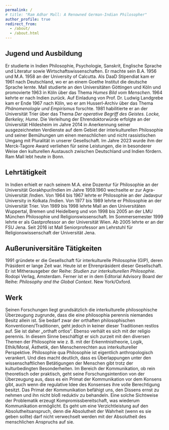 ```yaml
---
permalink: /
# title: "Ram Adhar Mall: A Renowned German-Indian Philosopher"
author_profile: true
redirect_from: 
  - /about/
  - /about.html
---
```


## Jugend und Ausbildung
Er studierte in Indien Philosophie, Psychologie, Sanskrit, Englische Sprache und Literatur sowie Wirtschaftswissenschaften. Er machte sein B.A. 1956 und M.A. 1958 an der University of Calcutta. Als DaaD Stipendiat kam er 1961 nach Deutschland, wo er an einem Goethe Institut die deutsche Sprache lernte. Mall studierte an den Universitäten Göttingen und Köln und promovierte 1963 in Köln über das Thema *Humes Bild vom Menschen*. 1964 kehrte er nach Indien zurück. Auf Einladung von Prof. Dr. Ludwig Landgrebe kam er Ende 1967 nach Köln, wo er am Husserl-Archiv über das Thema *Phänomenologie und Empirismus* forschte. 1981 habilitierte er an der Universität Trier über das Thema *Der operative Begriff des Geistes. Locke, Berkeley, Hume*. Die Verleihung der Ehrendoktorwürde erfolgte an der Universität Hildesheim im Jahre 2014 in Anerkennung seiner ausgezeichneten Verdienste auf dem Gebiet der interkulturellen Philosophie und seiner Bemühungen um einen menschlichen und nicht rassistischen Umgang mit Pluralität in unserer Gesellschaft. Im Jahre 2023 wurde ihm der Merck-Tagore Award verliehen für seine Leistungen, die in besonderer Weise den kulturellen Austausch zwischen Deutschland und Indien fördern. Ram Mall lebt heute in Bonn.

## Lehrtätigkeit
In Indien erhielt er nach seinem M.A. eine Dozentur für Philosophie an der Universität Gorakhpur/Indien im Jahre 1959.1960 wechselte er zur Agra-Universität /Indien. Von 1964 bis 1967 lehrte er Philosophie an der Jadavpur University in Kolkata /Indien. Von 1977 bis 1989 lehrte er Philosophie an der Universität Trier. Von 1989 bis 1998 lehrte Mall an den Universitäten Wuppertal, Bremen und Heidelberg und von 1998 bis 2005 an der LMU München Philosophie und Religionswissenschaft. Im Sommersemester 1999 lehrte er als Gastprofessor an der Universität Wien. Ab 2005 lehrte er an der FSU Jena. Seit 2016 ist Mall Seniorprofessor am Lehrstuhl für Religionswissenschaft der Universität Jena.

## Außeruniversitäre Tätigkeiten
1991 gründete er die Gesellschaft für interkulturelle Philosophie (GIP), deren Präsident er lange Zeit war. Heute ist er Ehrenpräsident dieser Gesellschaft. Er ist Mitherausgeber der Reihe: *Studien zur interkulturellen Philosophie*. Rodopi Verlag, Amsterdam. Ferner ist er in dem Editorial Advisory Board der Reihe: *Philosophy and the Global Context*. New York/Oxford.

## Werk
Seinen Forschungen liegt grundsätzlich die interkulturelle philosophische Überzeugung zugrunde, dass die eine philosophia perennis niemandes Besitz allein ist. Sie bedarf zwar der orthaften philosophischen Konventionen/Traditionen, geht jedoch in keiner dieser Traditionen restlos auf. Sie ist daher „orthaft ortlos“. Ebenso verhält es sich mit der religio perennis. In diesem Sinne beschäftigt er sich zurzeit mit den diversen Themen der Philosophie wie z. B. mit der Erkenntnistheorie, Logik, Ethik/Moral, Ästhetik, den Menschenrechten aus interkultureller Perspektive. Philosophie qua Philosophie ist eigentlich anthropologisch verankert. Und dies macht deutlich, dass es Überlappungen unter den wissenschaftlichen Betätigungen der Menschen gibt trotz der kulturbedingten Besonderheiten. Im Bereich der Kommunikation, ob rein theoretisch oder praktisch, geht seine Forschungsintention von der Überzeugung aus, dass es ein Primat der Kommunikation vor dem Konsens gibt, auch wenn die regulative Idee des Konsenses ihre volle Berechtigung besitzt. Das Primat der Kommunikation befähigt uns, den Dissens ernst zu nehmen und ihn nicht bloß reduktiv zu behandeln. Eine solche Sichtweise der Problematik erzeugt Kompromissbereitschaft, was wiederum Kommunikation ermöglicht. Es geht um eine Verzichtleistung auf den Absolutheitsanspruch, denn die Absolutheit der Wahrheit (wenn es sie geben sollte) darf nicht verwechselt werden mit der Absolutheit des menschlichen Anspruchs auf sie.